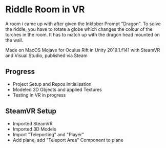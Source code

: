 # Riddle Room in VR
A room i came up with after given the Inktober Prompt "Dragon".
To solve the riddle, you have to rotate a globe which changes the colour of the torches in the room.
It has to match up with the dragon head mounted on the wall.

Made on MacOS Mojave for Oculus Rift in Unity 2019.1.f141 with SteamVR and Visual Studio, published via Steam

## Progress 

* Project Setup and Repos Initialisation
* Modeled 3D Objects and applied Textures
* Testing in VR in progress

## SteamVR Setup
* Imported SteamVR
* Imported 3D Models 
* Import "Teleporting" and "Player"
* Add plane, add "Teleport Area" Component to plane
